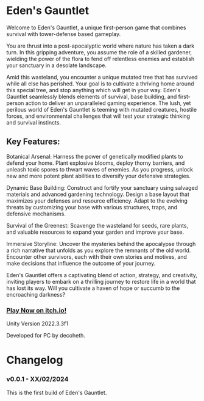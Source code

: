 # Eden's Gauntlet


Welcome to Eden's Gauntlet, a unique first-person game that combines survival with tower-defense based gameplay.

You are thrust into a post-apocalyptic world where nature has taken a dark turn. In this gripping adventure, you assume the role of a skilled gardener, wielding the power of the flora to fend off relentless enemies and establish your sanctuary in a desolate landscape.

Amid this wasteland, you encounter a unique mutated tree that has survived while all else has perished. Your goal is to cultivate a thriving home around this special tree, and stop anything which will get in your way. Eden's Gauntlet seamlessly blends elements of survival, base building, and first-person action to deliver an unparalleled gaming experience. The lush, yet perilous world of Eden's Gauntlet is teeming with mutated creatures, hostile forces, and environmental challenges that will test your strategic thinking and survival instincts.

## Key Features:

Botanical Arsenal: Harness the power of genetically modified plants to defend your home. Plant explosive blooms, deploy thorny barriers, and unleash toxic spores to thwart waves of enemies. As you progress, unlock new and more potent plant abilities to diversify your defensive strategies.

Dynamic Base Building: Construct and fortify your sanctuary using salvaged materials and advanced gardening technology. Design a base layout that maximizes your defenses and resource efficiency. Adapt to the evolving threats by customizing your base with various structures, traps, and defensive mechanisms.

Survival of the Greenest: Scavenge the wasteland for seeds, rare plants, and valuable resources to expand your garden and improve your base. 

Immersive Storyline: Uncover the mysteries behind the apocalypse through a rich narrative that unfolds as you explore the remnants of the old world. Encounter other survivors, each with their own stories and motives, and make decisions that influence the outcome of your journey.


Eden's Gauntlet offers a captivating blend of action, strategy, and creativity, inviting players to embark on a thrilling journey to restore life in a world that has lost its way. Will you cultivate a haven of hope or succumb to the encroaching darkness?

### [Play Now on itch.io!](https://decoheth.itch.io/edens-gauntlet "Eden's Gauntlet")


Unity Version 2022.3.3f1

Developed for PC by decoheth.

# Changelog

### v0.0.1 - XX/02/2024

This is the first build of Eden's Gauntlet.